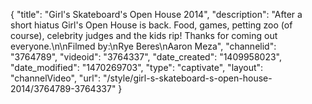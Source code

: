 {
    "title": "Girl's Skateboard's Open House 2014",
    "description": "After a short hiatus Girl's Open House is back. Food, games, petting zoo (of course), celebrity judges and the kids rip! Thanks for coming out everyone.\n\nFilmed by:\nRye Beres\nAaron Meza",
    "channelid": "3764789",
    "videoid": "3764337",
    "date_created": "1409958023",
    "date_modified": "1470269703",
    "type": "captivate",
    "layout": "channelVideo",
    "url": "\/style\/girl-s-skateboard-s-open-house-2014\/3764789-3764337"
}